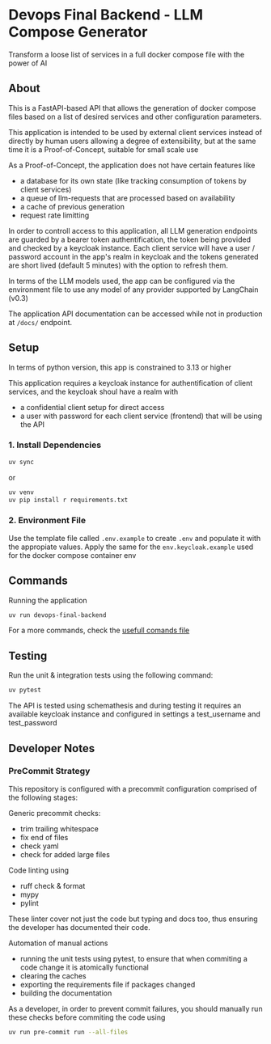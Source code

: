 # Devops Final Backend - LLM Compose Generator

Transform a loose list of services in a full docker compose file with the power of AI

## About

This is a FastAPI-based API that allows the generation of docker compose files based
on a list of desired services and other configuration parameters.

This application is intended to be used by external client services instead of directly by
human users allowing a degree of extensibility, but at the same time it is a
Proof-of-Concept, suitable for small scale use

As a Proof-of-Concept, the application does not have certain features like
- a database for its own state (like tracking consumption of tokens by client services)
- a queue of llm-requests that are processed based on availability
- a cache of previous generation
- request rate limitting

In order to controll access to this application, all LLM generation endpoints are guarded
by a bearer token authentification, the token being provided and checked by a keycloak
instance. Each client service will have a user / password account in the app's realm
in keycloak and the tokens generated are short lived (default 5 minutes) with the option
to refresh them.

In terms of the LLM models used, the app can be configured via the environment file to use
any model of any provider supported by LangChain (v0.3)

The application API documentation can be accessed while not in production at `/docs/` endpoint.

## Setup

In terms of python version, this app is constrained to 3.13 or higher

This application requires a keycloak instance for authentification of client services,
and the keycloak shoul have a realm with
- a confidential client setup for direct access
- a user with password for each client service (frontend) that will be using the API

### 1. Install Dependencies

```sh
uv sync
```

or

```sh
uv venv
uv pip install r requirements.txt
```

### 2. Environment File

Use the template file called `.env.example` to create `.env` and populate it with the appropiate values.
Apply the same for the `env.keycloak.example` used for the docker compose container env

## Commands

Running the application

```sh
uv run devops-final-backend
```

For a more commands, check the [usefull comands file](./usefull_commands.sh)

## Testing

Run the unit & integration tests using the following command:

```sh
uv pytest
```

The API is tested using schemathesis and during testing it requires an available keycloak instance
and configured in settings a test_username and test_password

## Developer Notes

### PreCommit Strategy

This repository is configured with a precommit configuration comprised of the following stages:

Generic precommit checks:
- trim trailing whitespace
- fix end of files
- check yaml
- check for added large files

Code linting using
- ruff check & format
- mypy
- pylint

These linter cover not just the code but typing and docs too, thus ensuring the developer has documented their code.

Automation of manual actions
- running the unit tests using pytest, to ensure that when commiting a code change it is atomically functional
- clearing the caches
- exporting the requirements file if packages changed
- building the documentation

As a developer, in order to prevent commit failures, you should manually run these checks before commiting the code using

```sh
uv run pre-commit run --all-files
```
